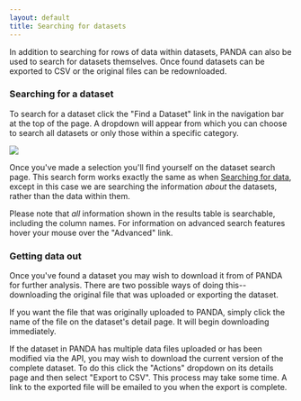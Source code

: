 ```yaml
---
layout: default 
title: Searching for datasets 
---
```


In addition to searching for rows of data within datasets, PANDA can also be used to search for datasets themselves. Once found datasets can be exported to CSV or the original files can be redownloaded.

### Searching for a dataset

To search for a dataset click the "Find a Dataset" link in the navigation bar at the top of the page. A dropdown will appear from which you can choose to search all datasets or only those within a specific category.

![](/images/panda-find-dataset.png)

Once you've made a selection you'll find yourself on the dataset search page. This search form works exactly the same as when [Searching for data](/docs/searching-data.html), except in this case we are searching the information *about* the datasets, rather than the data within them.

Please note that *all* information shown in the results table is searchable, including the column names. For information on advanced search features hover your mouse over the "Advanced" link.

### Getting data out

Once you've found a dataset you may wish to download it from of PANDA for further analysis. There are two possible ways of doing this--downloading the original file that was uploaded or exporting the dataset.

If you want the file that was originally uploaded to PANDA, simply click the name of the file on the dataset's detail page. It will begin downloading immediately.

If the dataset in PANDA has multiple data files uploaded or has been modified via the API, you may wish to download the current version of the complete dataset. To do this click the "Actions" dropdown on its details page and then select "Export to CSV". This process may take some time. A link to the exported file will be emailed to you when the export is complete.

